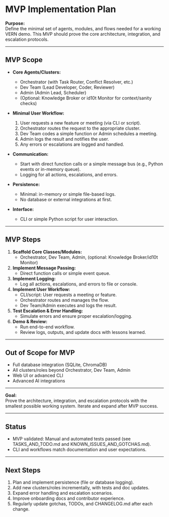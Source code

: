 # MVP Implementation Plan

**Purpose:**  
Define the minimal set of agents, modules, and flows needed for a working VERN demo. This MVP should prove the core architecture, integration, and escalation protocols.

---

## MVP Scope

- **Core Agents/Clusters:**
  - Orchestrator (with Task Router, Conflict Resolver, etc.)
  - Dev Team (Lead Developer, Coder, Reviewer)
  - Admin (Admin Lead, Scheduler)
  - (Optional: Knowledge Broker or id10t Monitor for context/sanity checks)

- **Minimal User Workflow:**
  1. User requests a new feature or meeting (via CLI or script).
  2. Orchestrator routes the request to the appropriate cluster.
  3. Dev Team codes a simple function or Admin schedules a meeting.
  4. Admin logs the result and notifies the user.
  5. Any errors or escalations are logged and handled.

- **Communication:**
  - Start with direct function calls or a simple message bus (e.g., Python events or in-memory queue).
  - Logging for all actions, escalations, and errors.

- **Persistence:**
  - Minimal: in-memory or simple file-based logs.
  - No database or external integrations at first.

- **Interface:**
  - CLI or simple Python script for user interaction.

---

## MVP Steps

1. **Scaffold Core Classes/Modules:**
   - Orchestrator, Dev Team, Admin, (optional: Knowledge Broker/id10t Monitor)
2. **Implement Message Passing:**
   - Direct function calls or simple event queue.
3. **Implement Logging:**
   - Log all actions, escalations, and errors to file or console.
4. **Implement User Workflow:**
   - CLI/script: User requests a meeting or feature.
   - Orchestrator routes and manages the flow.
   - Dev Team/Admin executes and logs the result.
5. **Test Escalation & Error Handling:**
   - Simulate errors and ensure proper escalation/logging.
6. **Demo & Review:**
   - Run end-to-end workflow.
   - Review logs, outputs, and update docs with lessons learned.

---

## Out of Scope for MVP

- Full database integration (SQLite, ChromaDB)
- All clusters/roles beyond Orchestrator, Dev Team, Admin
- Web UI or advanced CLI
- Advanced AI integrations

---

**Goal:**  
Prove the architecture, integration, and escalation protocols with the smallest possible working system. Iterate and expand after MVP success.

---

## Status

- MVP validated: Manual and automated tests passed (see TASKS_AND_TODO.md and KNOWN_ISSUES_AND_GOTCHAS.md).
- CLI and workflows match documentation and user expectations.

---

## Next Steps

1. Plan and implement persistence (file or database logging).
2. Add new clusters/roles incrementally, with tests and doc updates.
3. Expand error handling and escalation scenarios.
4. Improve onboarding docs and contributor experience.
5. Regularly update gotchas, TODOs, and CHANGELOG.md after each change.
